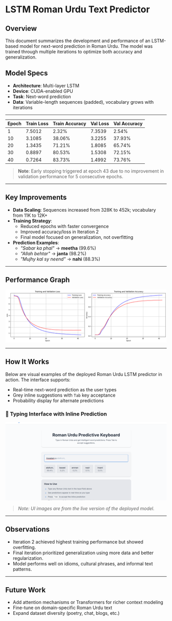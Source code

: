 # LSTM Roman Urdu Text Predictor

## Overview

This document summarizes the development and performance of an LSTM-based model for next-word prediction in Roman Urdu. The model was trained through multiple iterations to optimize both accuracy and generalization.

## Model Specs

- **Architecture**: Multi-layer LSTM
- **Device**: CUDA-enabled GPU
- **Task**: Next-word prediction
- **Data**: Variable-length sequences (padded), vocabulary grows with iterations

---

| Epoch | Train Loss | Train Accuracy | Val Loss | Val Accuracy |
|-------|------------|----------------|----------|--------------|
| 1     | 7.5012     | 2.32%          | 7.3539   | 2.54%        |
| 10    | 3.1085     | 38.06%         | 3.2255   | 37.93%       |
| 20    | 1.3435     | 71.21%         | 1.8085   | 65.74%       |
| 30    | 0.8897     | 80.53%         | 1.5308   | 72.15%       |
| 40    | 0.7264     | 83.73%         | 1.4992   | 73.76%       |

> **Note**: Early stopping triggered at epoch 43 due to no improvement in validation performance for 5 consecutive epochs.
---

## Key Improvements

- **Data Scaling**: Sequences increased from 328K to 452k; vocabulary from 11K to 12K+
- **Training Strategy**:
  - Reduced epochs with faster convergence
  - Improved accuracy/loss in Iteration 2
  - Final model focused on generalization, not overfitting
- **Prediction Examples**:
  - *"Sabar ka phal"* → **meetha** (99.6%)
  - *"Allah behtar"* → **janta** (98.2%)
  - *"Mujhy kal sy neend"* → **nahi** (88.3%)

---

## Performance Graph

![Training Graph](images/Performance.png)


---

## How It Works

Below are visual examples of the deployed Roman Urdu LSTM predictor in action. The interface supports:

- Real-time next-word prediction as the user types
- Grey inline suggestions with `Tab` key acceptance
- Probability display for alternate predictions

### 🔹 Typing Interface with Inline Prediction

![Typing Prediction Demo](images/typing_prediction.png)


> *Note: UI images are from the live version of the deployed model.*

---


## Observations

- Iteration 2 achieved highest training performance but showed overfitting.
- Final iteration prioritized generalization using more data and better regularization.
- Model performs well on idioms, cultural phrases, and informal text patterns.

---

## Future Work

- Add attention mechanisms or Transformers for richer context modeling
- Fine-tune on domain-specific Roman Urdu text
- Expand dataset diversity (poetry, chat, blogs, etc.)

